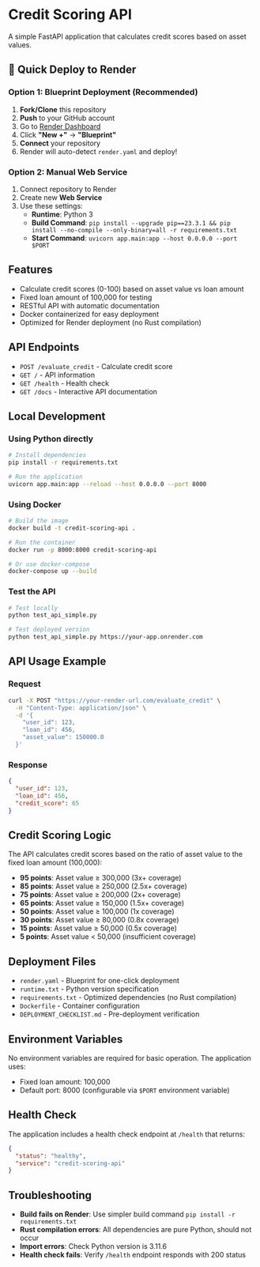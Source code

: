 # Credit Scoring API

A simple FastAPI application that calculates credit scores based on asset values.

## 🚀 Quick Deploy to Render

### Option 1: Blueprint Deployment (Recommended)
1. **Fork/Clone** this repository
2. **Push** to your GitHub account
3. Go to [Render Dashboard](https://dashboard.render.com)
4. Click **"New +"** → **"Blueprint"**
5. **Connect** your repository
6. Render will auto-detect `render.yaml` and deploy!

### Option 2: Manual Web Service
1. Connect repository to Render
2. Create new **Web Service**
3. Use these settings:
   - **Runtime**: Python 3
   - **Build Command**: `pip install --upgrade pip==23.3.1 && pip install --no-compile --only-binary=all -r requirements.txt`
   - **Start Command**: `uvicorn app.main:app --host 0.0.0.0 --port $PORT`

## Features

- Calculate credit scores (0-100) based on asset value vs loan amount
- Fixed loan amount of 100,000 for testing
- RESTful API with automatic documentation
- Docker containerized for easy deployment
- Optimized for Render deployment (no Rust compilation)

## API Endpoints

- `POST /evaluate_credit` - Calculate credit score
- `GET /` - API information
- `GET /health` - Health check
- `GET /docs` - Interactive API documentation

## Local Development

### Using Python directly
```bash
# Install dependencies
pip install -r requirements.txt

# Run the application
uvicorn app.main:app --reload --host 0.0.0.0 --port 8000
```

### Using Docker
```bash
# Build the image
docker build -t credit-scoring-api .

# Run the container
docker run -p 8000:8000 credit-scoring-api

# Or use docker-compose
docker-compose up --build
```

### Test the API
```bash
# Test locally
python test_api_simple.py

# Test deployed version
python test_api_simple.py https://your-app.onrender.com
```

## API Usage Example

### Request
```bash
curl -X POST "https://your-render-url.com/evaluate_credit" \
  -H "Content-Type: application/json" \
  -d '{
    "user_id": 123,
    "loan_id": 456,
    "asset_value": 150000.0
  }'
```

### Response
```json
{
  "user_id": 123,
  "loan_id": 456,
  "credit_score": 65
}
```

## Credit Scoring Logic

The API calculates credit scores based on the ratio of asset value to the fixed loan amount (100,000):

- **95 points**: Asset value ≥ 300,000 (3x+ coverage)
- **85 points**: Asset value ≥ 250,000 (2.5x+ coverage)
- **75 points**: Asset value ≥ 200,000 (2x+ coverage)
- **65 points**: Asset value ≥ 150,000 (1.5x+ coverage)
- **50 points**: Asset value ≥ 100,000 (1x coverage)
- **30 points**: Asset value ≥ 80,000 (0.8x coverage)
- **15 points**: Asset value ≥ 50,000 (0.5x coverage)
- **5 points**: Asset value < 50,000 (insufficient coverage)

## Deployment Files

- `render.yaml` - Blueprint for one-click deployment
- `runtime.txt` - Python version specification
- `requirements.txt` - Optimized dependencies (no Rust compilation)
- `Dockerfile` - Container configuration
- `DEPLOYMENT_CHECKLIST.md` - Pre-deployment verification

## Environment Variables

No environment variables are required for basic operation. The application uses:
- Fixed loan amount: 100,000
- Default port: 8000 (configurable via `$PORT` environment variable)

## Health Check

The application includes a health check endpoint at `/health` that returns:
```json
{
  "status": "healthy",
  "service": "credit-scoring-api"
}
```

## Troubleshooting

- **Build fails on Render**: Use simpler build command `pip install -r requirements.txt`
- **Rust compilation errors**: All dependencies are pure Python, should not occur
- **Import errors**: Check Python version is 3.11.6
- **Health check fails**: Verify `/health` endpoint responds with 200 status